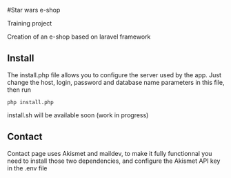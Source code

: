 #Star wars e-shop

Training project

Creation of an e-shop based on laravel framework

## Install

The install.php file allows you to configure the server used by the app.
Just change the host, login, password and database name parameters in this file, then run
```
php install.php
```

install.sh will be available soon (work in progress)

## Contact

Contact page uses Akismet and maildev, to make it fully functionnal you need to install those two dependencies, and configure the Akismet API key in the .env file
